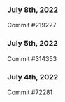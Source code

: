### July 8th, 2022

Commit #219227

### July 5th, 2022

Commit #314353


### July 4th, 2022

Commit #72281
